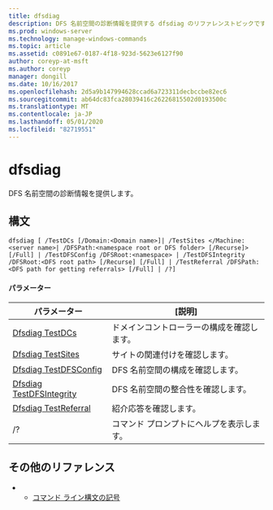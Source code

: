 ```yaml
---
title: dfsdiag
description: DFS 名前空間の診断情報を提供する dfsdiag のリファレンストピックです。
ms.prod: windows-server
ms.technology: manage-windows-commands
ms.topic: article
ms.assetid: c0891e67-0187-4f18-923d-5623e6127f90
author: coreyp-at-msft
ms.author: coreyp
manager: dongill
ms.date: 10/16/2017
ms.openlocfilehash: 2d5a9b147994628ccad6a723311decbccbe82ec6
ms.sourcegitcommit: ab64dc83fca28039416c26226815502d0193500c
ms.translationtype: MT
ms.contentlocale: ja-JP
ms.lasthandoff: 05/01/2020
ms.locfileid: "82719551"
---
```

# <a name="dfsdiag"></a>dfsdiag

DFS 名前空間の診断情報を提供します。

## <a name="syntax"></a>構文

```
dfsdiag [ /TestDCs [/Domain:<Domain name>]| /TestSites </Machine:<server name>| /DFSPath:<namespace root or DFS folder> [/Recurse]> [/Full] | /TestDFSConfig /DFSRoot:<namespace> | /TestDFSIntegrity /DFSRoot:<DFS root path> [/Recurse] [/Full] | /TestReferral /DFSPath:<DFS path for getting referrals> [/Full] | /?] 

```

#### <a name="parameters"></a>パラメーター

|パラメーター|[説明]|
|---------|-----------|
|[Dfsdiag TestDCs](dfsdiag-testdcs.md)|ドメインコントローラーの構成を確認します。|
|[Dfsdiag TestSites](dfsdiag-testsites.md)|サイトの関連付けを確認します。|
|[Dfsdiag TestDFSConfig](dfsdiag-testdfsconfig.md)|DFS 名前空間の構成を確認します。|
|[Dfsdiag TestDFSIntegrity](dfsdiag-testdfsintegrity.md)|DFS 名前空間の整合性を確認します。|
|[Dfsdiag TestReferral](dfsdiag-testreferral.md)|紹介応答を確認します。|
|/?|コマンド プロンプトにヘルプを表示します。|

## <a name="additional-references"></a>その他のリファレンス

-   - [コマンド ライン構文の記号](command-line-syntax-key.md)